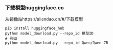 ### 下载模型huggingface.co

从镜像站https://aliendao.cn/#/下载模型

```
pip install huggingface_hub
python model_download.py --repo_id 模型ID
# 例如
python model_download.py --repo_id Qwen/Qwen-7B
```
